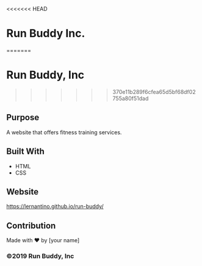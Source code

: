 <<<<<<< HEAD
# Run Buddy Inc.
=======
# Run Buddy, Inc
>>>>>>> 370e11b289f6cfea65d5bf68df02755a80f51dad

## Purpose
A website that offers fitness training services. 

## Built With
* HTML
* CSS

## Website
https://lernantino.github.io/run-buddy/

## Contribution
Made with ❤️ by [your name]

### ©️2019 Run Buddy, Inc 

